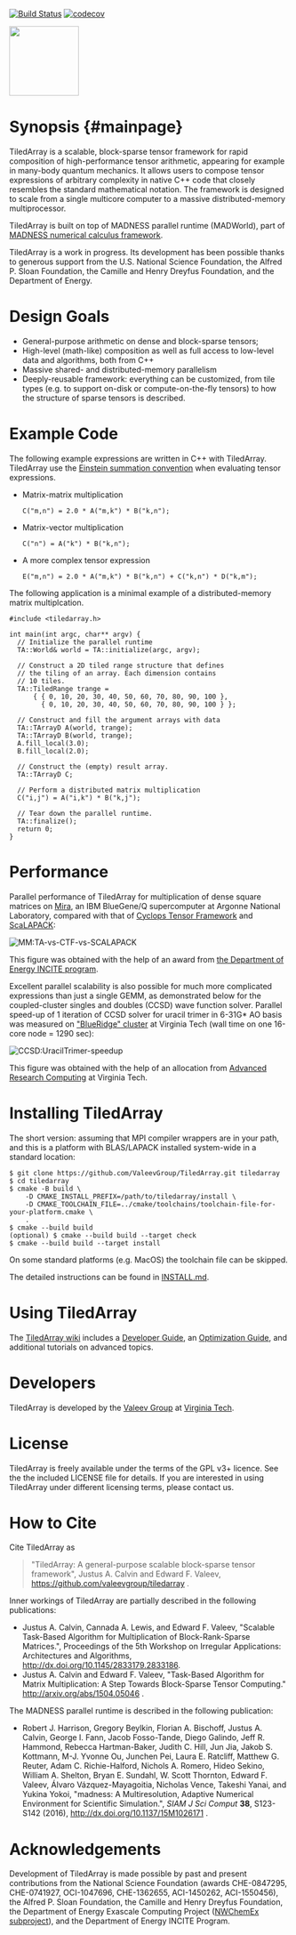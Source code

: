 [![Build Status](https://travis-ci.org/ValeevGroup/tiledarray.svg?branch=master)](https://travis-ci.org/ValeevGroup/tiledarray)
[![codecov](https://codecov.io/gh/ValeevGroup/tiledarray/branch/master/graph/badge.svg)](https://codecov.io/gh/ValeevGroup/tiledarray)

<img src=https://github.com/ValeevGroup/tiledarray/wiki/images/ta_logo_med.png width=125>

# Synopsis {#mainpage}
TiledArray is a scalable, block-sparse tensor framework for rapid composition of high-performance tensor arithmetic, appearing for example in many-body quantum mechanics. It allows users to compose tensor expressions of arbitrary complexity in native C++ code that closely resembles the standard mathematical notation. The framework is designed to scale from a single multicore computer to a massive distributed-memory multiprocessor.

TiledArray is built on top of MADNESS parallel runtime (MADWorld), part of [MADNESS numerical calculus framework](https://github.com/m-a-d-n-e-s-s/madness).

TiledArray is a work in progress. Its development has been possible thanks to generous support from the U.S. National Science Foundation, the Alfred P. Sloan Foundation, the Camille and Henry Dreyfus Foundation, and the Department of Energy.

# Design Goals
* General-purpose arithmetic on dense and block-sparse tensors;
* High-level (math-like) composition as well as full access to low-level data and algorithms, both from C++
* Massive shared- and distributed-memory parallelism
* Deeply-reusable framework: everything can be customized, from tile types (e.g. to support on-disk or compute-on-the-fly tensors) to how the structure of sparse tensors is described.

# Example Code

The following example expressions are written in C++ with TiledArray. TiledArray use the [Einstein summation convention](http://en.wikipedia.org/wiki/Einstein_notation) when evaluating tensor expressions.

* Matrix-matrix multiplication

   ```{.cc}
   C("m,n") = 2.0 * A("m,k") * B("k,n");
   ```

* Matrix-vector multiplication

   ```{.cc}
   C("n") = A("k") * B("k,n");
   ```

* A more complex tensor expression
 
   ```{.cc}
   E("m,n") = 2.0 * A("m,k") * B("k,n") + C("k,n") * D("k,m");
   ```

The following application is a minimal example of a distributed-memory matrix multiplcation.

```{.cc}
#include <tiledarray.h>

int main(int argc, char** argv) {
  // Initialize the parallel runtime
  TA::World& world = TA::initialize(argc, argv);
  
  // Construct a 2D tiled range structure that defines
  // the tiling of an array. Each dimension contains
  // 10 tiles.
  TA::TiledRange trange = 
      { { 0, 10, 20, 30, 40, 50, 60, 70, 80, 90, 100 },
        { 0, 10, 20, 30, 40, 50, 60, 70, 80, 90, 100 } };
  
  // Construct and fill the argument arrays with data
  TA::TArrayD A(world, trange);
  TA::TArrayD B(world, trange);
  A.fill_local(3.0);
  B.fill_local(2.0);
  
  // Construct the (empty) result array.
  TA::TArrayD C;
  
  // Perform a distributed matrix multiplication
  C("i,j") = A("i,k") * B("k,j");
  
  // Tear down the parallel runtime. 
  TA::finalize();
  return 0;
}
```

# Performance

Parallel performance of TiledArray for multiplication of dense square matrices on [Mira](https://www.alcf.anl.gov/mira), an IBM BlueGene/Q supercomputer at Argonne National Laboratory, compared with that of [Cyclops Tensor Framework](https://github.com/solomonik/ctf) and [ScaLAPACK](http://www.netlib.org/scalapack/):

![MM:TA-vs-CTF-vs-SCALAPACK](https://github.com/ValeevGroup/tiledarray/wiki/images/BGQtime_TA_CTF_ScaLAPACK.png)

This figure was obtained with the help of an award from [the Department of Energy INCITE program](http://www.doeleadershipcomputing.org/incite-program/).

Excellent parallel scalability is also possible for much more complicated expressions than just a single GEMM, as demonstrated below for the coupled-cluster singles and doubles (CCSD) wave function solver. Parallel speed-up of 1 iteration of CCSD solver for uracil trimer in 6-31G* AO basis was measured on ["BlueRidge" cluster](https://secure.hosting.vt.edu/www.arc.vt.edu/computing/blueridge-sandy-bridge/) at Virginia Tech (wall time on one 16-core node = 1290 sec):

![CCSD:UracilTrimer-speedup](https://github.com/ValeevGroup/tiledarray/wiki/images/uracil-trimer-ccsd-blueridge-speedup.png)

This figure was obtained with the help of an allocation from [Advanced Research Computing](https://secure.hosting.vt.edu/www.arc.vt.edu/) at Virginia Tech.

# Installing TiledArray

The short version: assuming that MPI compiler wrappers are in your path, and this is a platform with BLAS/LAPACK installed system-wide in a standard location:
```{.sh}
$ git clone https://github.com/ValeevGroup/TiledArray.git tiledarray
$ cd tiledarray
$ cmake -B build \
    -D CMAKE_INSTALL_PREFIX=/path/to/tiledarray/install \
    -D CMAKE_TOOLCHAIN_FILE=../cmake/toolchains/toolchain-file-for-your-platform.cmake \
    .
$ cmake --build build
(optional) $ cmake --build build --target check
$ cmake --build build --target install
```
On some standard platforms (e.g. MacOS) the toolchain file can be skipped.

The detailed instructions can be found in [INSTALL.md](https://github.com/ValeevGroup/tiledarray/blob/master/INSTALL.md).

# Using TiledArray

The  [TiledArray wiki](https://github.com/ValeevGroup/tiledarray/wiki) includes a [Developer Guide](https://github.com/ValeevGroup/tiledarray/wiki/Developer-Guide), an [Optimization Guide](https://github.com/ValeevGroup/tiledarray/wiki/Optimizaation-Guide), and additional tutorials on advanced topics.

# Developers
TiledArray is developed by the [Valeev Group](http://valeevgroup.github.io/) at [Virginia Tech](http://www.vt.edu).

# License

TiledArray is freely available under the terms of the GPL v3+ licence. See the the included LICENSE file for details. If you are interested in using TiledArray under different licensing terms, please contact us.

# How to Cite

Cite TiledArray as
> "TiledArray: A general-purpose scalable block-sparse tensor framework", Justus A. Calvin and Edward F. Valeev, https://github.com/valeevgroup/tiledarray .

Inner workings of TiledArray are partially described in the following publications:
* Justus A. Calvin, Cannada A. Lewis, and Edward F. Valeev, "Scalable Task-Based Algorithm for Multiplication of Block-Rank-Sparse Matrices.", Proceedings of the 5th Workshop on Irregular Applications: Architectures and Algorithms, http://dx.doi.org/10.1145/2833179.2833186.
* Justus A. Calvin and Edward F. Valeev, "Task-Based Algorithm for Matrix Multiplication: A Step Towards Block-Sparse Tensor Computing." http://arxiv.org/abs/1504.05046 .

The MADNESS parallel runtime is described in the following publication:
* Robert J. Harrison, Gregory Beylkin, Florian A. Bischoff, Justus A. Calvin, George I. Fann, Jacob Fosso-Tande, Diego Galindo, Jeff R. Hammond, Rebecca Hartman-Baker, Judith C. Hill, Jun Jia, Jakob S. Kottmann, M-J. Yvonne Ou, Junchen Pei, Laura E. Ratcliff, Matthew G. Reuter, Adam C. Richie-Halford, Nichols A. Romero, Hideo Sekino, William A. Shelton, Bryan E. Sundahl, W. Scott Thornton, Edward F. Valeev, Álvaro Vázquez-Mayagoitia, Nicholas Vence, Takeshi Yanai, and Yukina Yokoi, "madness: A Multiresolution, Adaptive Numerical Environment for Scientific Simulation.", *SIAM J Sci Comput* __38__, S123-S142 (2016), http://dx.doi.org/10.1137/15M1026171 .

# Acknowledgements
Development of TiledArray is made possible by past and present contributions from the National Science Foundation (awards CHE-0847295, CHE-0741927, OCI-1047696, CHE-1362655, ACI-1450262, ACI-1550456), the Alfred P. Sloan Foundation, the Camille and Henry Dreyfus Foundation, the Department of Energy Exascale Computing Project ([NWChemEx subproject](https://github.com/NWChemEx-Project)), and the Department of Energy INCITE Program.
